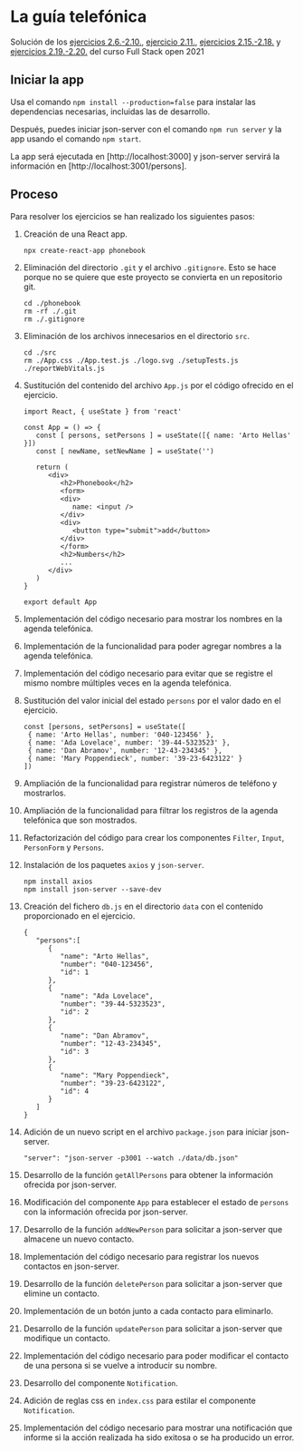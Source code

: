 # La guía telefónica

Solución de los [ejercicios 2.6.-2.10.](https://fullstackopen.com/es/part2/formularios#ejercicios-2-6-2-10), [ejercicio 2.11.](https://fullstackopen.com/es/part2/obteniendo_datos_del_servidor#ejercicios-2-11-2-14), [ejercicios 2.15.-2.18.](https://fullstackopen.com/es/part2/alterando_datos_en_el_servidor#ejercicios-2-15-2-18) y [ejercicios 2.19.-2.20.](https://fullstackopen.com/es/part2/agregar_estilos_a_la_aplicacion_react#ejercicios-2-19-2-20) del curso Full Stack open 2021

## Iniciar la app

Usa el comando `npm install --production=false` para instalar las dependencias necesarias, incluidas las de desarrollo.

Después, puedes iniciar json-server con el comando `npm run server` y la app usando el comando `npm start`.

La app será ejecutada en [http://localhost:3000] y json-server servirá la información en [http://localhost:3001/persons].

## Proceso

Para resolver los ejercicios se han realizado los siguientes pasos:

1. Creación de una React app.

   ```
   npx create-react-app phonebook
   ```

2. Eliminación del directorio `.git` y el archivo `.gitignore`. Esto se hace porque no se quiere que este proyecto se convierta en un repositorio git.

   ```
   cd ./phonebook
   rm -rf ./.git
   rm ./.gitignore
   ```

3. Eliminación de los archivos innecesarios en el directorio `src`.

   ```
   cd ./src
   rm ./App.css ./App.test.js ./logo.svg ./setupTests.js ./reportWebVitals.js
   ```

4. Sustitución del contenido del archivo `App.js` por el código ofrecido en el ejercicio.

   ```
   import React, { useState } from 'react'

   const App = () => {
      const [ persons, setPersons ] = useState([{ name: 'Arto Hellas' }])
      const [ newName, setNewName ] = useState('')

      return (
         <div>
            <h2>Phonebook</h2>
            <form>
            <div>
               name: <input />
            </div>
            <div>
               <button type="submit">add</button>
            </div>
            </form>
            <h2>Numbers</h2>
            ...
         </div>
      )
   }

   export default App
   ```

5. Implementación del código necesario para mostrar los nombres en la agenda telefónica.

6. Implementación de la funcionalidad para poder agregar nombres a la agenda telefónica.

7. Implementación del código necesario para evitar que se registre el mismo nombre múltiples veces en la agenda telefónica.

8. Sustitución del valor inicial del estado `persons` por el valor dado en el ejercicio.

   ```
   const [persons, setPersons] = useState([
    { name: 'Arto Hellas', number: '040-123456' },
    { name: 'Ada Lovelace', number: '39-44-5323523' },
    { name: 'Dan Abramov', number: '12-43-234345' },
    { name: 'Mary Poppendieck', number: '39-23-6423122' }
   ])
   ```

9. Ampliación de la funcionalidad para registrar números de teléfono y mostrarlos.

10. Ampliación de la funcionalidad para filtrar los registros de la agenda telefónica que son mostrados.

11. Refactorización del código para crear los componentes `Filter`, `Input`, `PersonForm` y `Persons`.

12. Instalación de los paquetes `axios` y `json-server`.

    ```
    npm install axios
    npm install json-server --save-dev
    ```

13. Creación del fichero `db.js` en el directorio `data` con el contenido proporcionado en el ejercicio.

    ```
    {
       "persons":[
          {
             "name": "Arto Hellas",
             "number": "040-123456",
             "id": 1
          },
          {
             "name": "Ada Lovelace",
             "number": "39-44-5323523",
             "id": 2
          },
          {
             "name": "Dan Abramov",
             "number": "12-43-234345",
             "id": 3
          },
          {
             "name": "Mary Poppendieck",
             "number": "39-23-6423122",
             "id": 4
          }
       ]
    }
    ```

14. Adición de un nuevo script en el archivo `package.json` para iniciar json-server.

    ```
    "server": "json-server -p3001 --watch ./data/db.json"
    ```

15. Desarrollo de la función `getAllPersons` para obtener la información ofrecida por json-server.

16. Modificación del componente `App` para establecer el estado de `persons` con la información ofrecida por json-server.

17. Desarrollo de la función `addNewPerson` para solicitar a json-server que almacene un nuevo contacto.

18. Implementación del código necesario para registrar los nuevos contactos en json-server.

19. Desarrollo de la función `deletePerson` para solicitar a json-server que elimine un contacto.

20. Implementación de un botón junto a cada contacto para eliminarlo.

21. Desarrollo de la función `updatePerson` para solicitar a json-server que modifique un contacto.

22. Implementación del código necesario para poder modificar el contacto de una persona si se vuelve a introducir su nombre.

23. Desarrollo del componente `Notification`.

24. Adición de reglas css en `index.css` para estilar el componente `Notification`.

25. Implementación del código necesario para mostrar una notificación que informe si la acción realizada ha sido exitosa o se ha producido un error.
